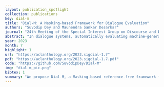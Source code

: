 ```yaml
---
layout: publication_spotlight
collection: publications
key: dial-m
title: "Dial-M: A Masking-based Framework for Dialogue Evaluation"
authors: "Suvodip Dey and Maunendra Sankar Desarkar"
journal: "24th Meeting of the Special Interest Group on Discourse and Dialogue (SIGDIAL 2023)<br><br><i> Nominated for Best Paper Award</i>"
abstract: "In dialogue systems, automatically evaluating machine-generated responses is critical and challenging. Despite the tremendous progress in dialogue generation research, its evaluation heavily depends on human judgments. The standard word-overlapping based evaluation metrics are ineffective for dialogues. As a result, most of the recently proposed metrics are model-based and reference-free, which learn to score different aspects of a conversation. However, understanding each aspect requires a separate model, which makes them computationally expensive. To this end, we propose Dial-M, a Masking-based reference-free framework for Dialogue evaluation. The main idea is to mask the keywords of the current utterance and predict them, given the dialogue history and various conditions (like knowledge, persona, etc.), thereby making the evaluation framework simple and easily extensible for multiple datasets. Regardless of its simplicity, Dial-M achieves comparable performance to state-of-the-art metrics on several dialogue evaluation datasets. We also discuss the interpretability of our proposed metric along with error analysis."
year: 2023
month: 7
highlight: 1
url: "https://aclanthology.org/2023.sigdial-1.7"
pdf: "https://aclanthology.org/2023.sigdial-1.7.pdf"
code: "https://github.com/SuvodipDey/Dial-M"
img: "dial-m_pic.png"
bibtex: 1
summary: "We propose Dial-M, a Masking-based reference-free framework for Dialogue evaluation. The main idea is to mask the keywords of the current utterance and predict them, given the dialogue history and various conditions (like knowledge, persona, etc.), thereby making the evaluation framework simple and easily extensible for multiple datasets. Regardless of its simplicity, Dial-M achieves comparable performance to state-of-the-art metrics on several dialogue evaluation datasets. We also discuss the interpretability of our proposed metric along with error analysis."
---
```

